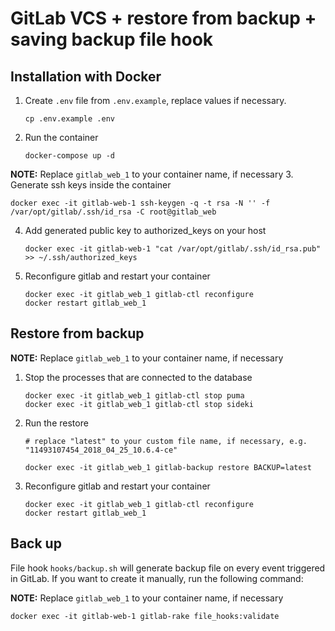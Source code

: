# GitLab VCS + restore from backup + saving backup file hook

## Installation with Docker

1. Create `.env` file from `.env.example`, replace values if necessary.
   ```shell
   cp .env.example .env
   ```
2. Run the container
   ```shell
   docker-compose up -d
   ```
**NOTE:**
Replace `gitlab_web_1` to your container name, if necessary
3. Generate ssh keys inside the container
   ```shell
   docker exec -it gitlab-web-1 ssh-keygen -q -t rsa -N '' -f /var/opt/gitlab/.ssh/id_rsa -C root@gitlab_web
   ```
4. Add generated public key to authorized_keys on your host
   ```shell
   docker exec -it gitlab-web-1 "cat /var/opt/gitlab/.ssh/id_rsa.pub" >> ~/.ssh/authorized_keys
   ```
   
5. Reconfigure gitlab and restart your container

   ```shell
   docker exec -it gitlab_web_1 gitlab-ctl reconfigure
   docker restart gitlab_web_1
   ```

## Restore from backup

**NOTE:**
Replace `gitlab_web_1` to your container name, if necessary

1. Stop the processes that are connected to the database 
   ```shell
   docker exec -it gitlab_web_1 gitlab-ctl stop puma
   docker exec -it gitlab_web_1 gitlab-ctl stop sideki
   ```
2. Run the restore
   ```shell
   # replace "latest" to your custom file name, if necessary, e.g. "11493107454_2018_04_25_10.6.4-ce"
   
   docker exec -it gitlab_web_1 gitlab-backup restore BACKUP=latest
   ```
3. Reconfigure gitlab and restart your container

   ```shell
   docker exec -it gitlab_web_1 gitlab-ctl reconfigure
   docker restart gitlab_web_1
   ```

## Back up

File hook `hooks/backup.sh` will generate backup file on every event triggered in GitLab. If you want to create it manually, run the following command:

**NOTE:**
Replace `gitlab_web_1` to your container name, if necessary
```shell
docker exec -it gitlab-web-1 gitlab-rake file_hooks:validate
```

